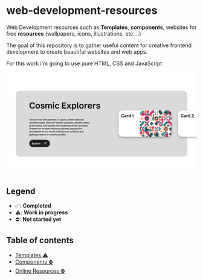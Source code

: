 # web-development-resources
Web Development resources such as **Templates**, **components**, websites for free **resources** (wallpapers, icons, illustrations, etc ...)


The goal of this repository is to gather useful content for creative frontend development to create beautiful websites and web apps.

For this work i'm going to use pure HTML, CSS and JavaScript

![](./Templates/images/t7.png)

## Legend
- ✅: **Completed**
- ⚠️: **Work in progress**
- ⛔️: **Not started yet**

## Table of contents
- [Templates ⚠️](./Templates/README.md)
- [Components ⛔️](./Components/README.md)
- [Online Resources ⛔️](./OnlineResources/README.md)
